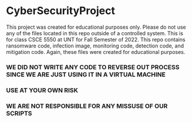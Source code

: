 # CyberSecurityProject

This project was created for educational purposes only.
Please do not use any of the files located in this repo outside of a controlled system.
This is for class CSCE 5550 at UNT for Fall Semester of 2022.
This repo contains ransomware code, infection image, monitoring code, detection code, and mitigation code.
Again, these files were created for educational purposes.

### WE DID NOT WRITE ANY CODE TO REVERSE OUT PROCESS SINCE WE ARE JUST USING IT IN A VIRTUAL MACHINE
### USE AT YOUR OWN RISK
### WE ARE NOT RESPONSIBLE FOR ANY MISSUSE OF OUR SCRIPTS
